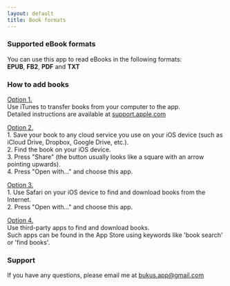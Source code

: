 ```yaml
---
layout: default
title: Book formats
---
```


### Supported eBook formats  

You can use this app to read eBooks in the following formats:  
**EPUB**, **FB2**, **PDF** and **TXT**  

### How to add books
<u>Option 1.</u>  
Use iTunes to transfer books from your computer to the app.  
Detailed instructions are available at [support.apple.com](https://support.apple.com/HT201301)

<u>Option 2.</u>  
1\. Save your book to any cloud service you use on your iOS device (such as iCloud Drive, Dropbox, Google Drive, etc.).  
2\. Find the book on your iOS device.  
3\. Press "Share" (the button usually looks like a square with an arrow pointing upwards).  
4\. Press "Open with..." and choose this app.  

<u>Option 3.</u>  
1\. Use Safari on your iOS device to find and download books from the Internet.  
2\. Press "Open with..." and choose this app.

<u>Option 4.</u>  
Use third-party apps to find and download books.  
Such apps can be found in the App Store using keywords like 'book search' or 'find books'.   

### Support

If you have any questions, please email me at <a id="support_link" href="mailto:bukus.app@gmail.com">bukus.app@gmail.com</a>
